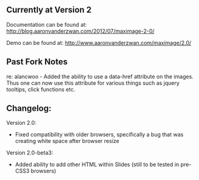 ## Currently at Version 2

Documentation can be found at:
http://blog.aaronvanderzwan.com/2012/07/maximage-2-0/

Demo can be found at:
http://www.aaronvanderzwan.com/maximage/2.0/

## Past Fork Notes
re: alancwoo - Added the ability to use a data-href attribute on the images. Thus one can now use this attribute for various things such as jquery tooltips, click functions etc.

## Changelog:

Version 2.0:
* Fixed compatibility with older browsers, specifically a bug that was creating white space after browser resize

Version 2.0-beta3:
* Added ability to add other HTML within Slides (still to be tested in pre-CSS3 browsers)
